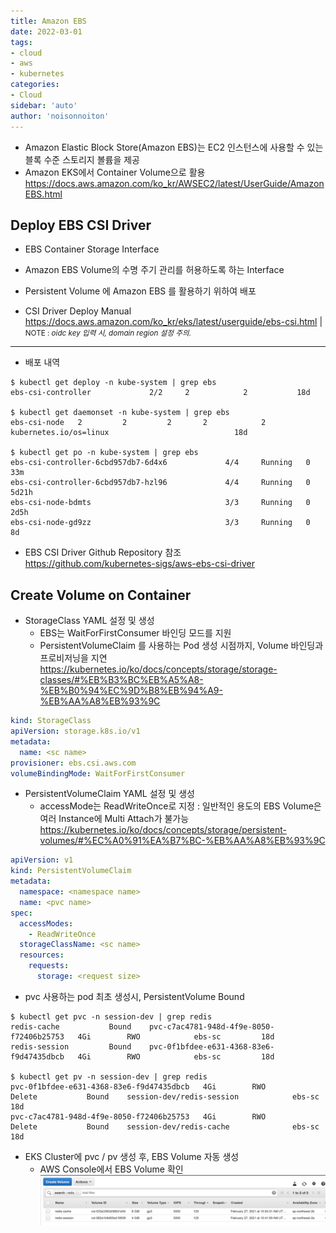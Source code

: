 ```yaml
---
title: Amazon EBS
date: 2022-03-01
tags:
- cloud
- aws
- kubernetes
categories: 
- Cloud
sidebar: 'auto'
author: 'noisonnoiton'
---
```


- Amazon Elastic Block Store(Amazon EBS)는 EC2 인스턴스에 사용할 수 있는 블록 수준 스토리지 볼륨을 제공
- Amazon EKS에서 Container Volume으로 활용
<https://docs.aws.amazon.com/ko_kr/AWSEC2/latest/UserGuide/AmazonEBS.html>

## Deploy EBS CSI Driver
- EBS Container Storage Interface
- Amazon EBS Volume의 수명 주기 관리를 허용하도록 하는 Interface
- Persistent Volume 에 Amazon EBS 를 활용하기 위하여 배포

- CSI Driver Deploy Manual
<https://docs.aws.amazon.com/ko_kr/eks/latest/userguide/ebs-csi.html>
| <small>NOTE : *oidc key 입력 시, domain region 설정 주의.*</small>
---

- 배포 내역
```
$ kubectl get deploy -n kube-system | grep ebs
ebs-csi-controller             2/2     2            2           18d

$ kubectl get daemonset -n kube-system | grep ebs
ebs-csi-node   2         2         2       2            2           kubernetes.io/os=linux                            18d

$ kubectl get po -n kube-system | grep ebs
ebs-csi-controller-6cbd957db7-6d4x6             4/4     Running   0          33m
ebs-csi-controller-6cbd957db7-hzl96             4/4     Running   0          5d21h
ebs-csi-node-bdmts                              3/3     Running   0          2d5h
ebs-csi-node-gd9zz                              3/3     Running   0          8d
```

- EBS CSI Driver Github Repository 참조  
<https://github.com/kubernetes-sigs/aws-ebs-csi-driver>

## Create Volume on Container

- StorageClass YAML 설정 및 생성
  - EBS는 WaitForFirstConsumer 바인딩 모드를 지원
  - PersistentVolumeClaim 를 사용하는 Pod 생성 시점까지, Volume 바인딩과 프로비저닝을 지연
  <https://kubernetes.io/ko/docs/concepts/storage/storage-classes/#%EB%B3%BC%EB%A5%A8-%EB%B0%94%EC%9D%B8%EB%94%A9-%EB%AA%A8%EB%93%9C>

```yml
kind: StorageClass
apiVersion: storage.k8s.io/v1
metadata:
  name: <sc name>
provisioner: ebs.csi.aws.com
volumeBindingMode: WaitForFirstConsumer
```

- PersistentVolumeClaim YAML 설정 및 생성
  - accessMode는 ReadWriteOnce로 지정
  : 일반적인 용도의 EBS Volume은 여러 Instance에 Multi Attach가 불가능
  <https://kubernetes.io/ko/docs/concepts/storage/persistent-volumes/#%EC%A0%91%EA%B7%BC-%EB%AA%A8%EB%93%9C>

```yml
apiVersion: v1
kind: PersistentVolumeClaim
metadata:
  namespace: <namespace name>
  name: <pvc name>
spec:
  accessModes:
    - ReadWriteOnce
  storageClassName: <sc name>
  resources:
    requests:
      storage: <request size>
```

- pvc 사용하는 pod 최초 생성시, PersistentVolume Bound
```
$ kubectl get pvc -n session-dev | grep redis
redis-cache           Bound    pvc-c7ac4781-948d-4f9e-8050-f72406b25753   4Gi        RWO            ebs-sc         18d
redis-session         Bound    pvc-0f1bfdee-e631-4368-83e6-f9d47435dbcb   4Gi        RWO            ebs-sc         18d

$ kubectl get pv -n session-dev | grep redis
pvc-0f1bfdee-e631-4368-83e6-f9d47435dbcb   4Gi        RWO            Delete           Bound    session-dev/redis-session            ebs-sc                  18d
pvc-c7ac4781-948d-4f9e-8050-f72406b25753   4Gi        RWO            Delete           Bound    session-dev/redis-cache              ebs-sc                  18d
```

- EKS Cluster에 pvc / pv 생성 후, EBS Volume 자동 생성
  - AWS Console에서 EBS Volume 확인
![](./images/ebs-console-view.png)
